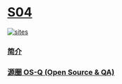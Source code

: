 # [S04](https://github.com/OS-Q/S04)

[![sites](http://182.61.61.133/link/resources/OSQ.png)](http://www.OS-Q.com)
### [简介](https://github.com/OS-Q/S04/wiki)

### [源圈 OS-Q (Open Source & QA) ](http://www.OS-Q.com)
